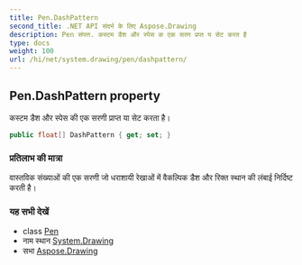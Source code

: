 ```yaml
---
title: Pen.DashPattern
second_title: .NET API संदर्भ के लिए Aspose.Drawing
description: Pen संपत्त. कस्टम डैश और स्पेस क एक सरण प्रप्त य सेट करत है
type: docs
weight: 100
url: /hi/net/system.drawing/pen/dashpattern/
---
```

## Pen.DashPattern property

कस्टम डैश और स्पेस की एक सरणी प्राप्त या सेट करता है।

```csharp
public float[] DashPattern { get; set; }
```

### प्रतिलाभ की मात्रा

वास्तविक संख्याओं की एक सरणी जो धराशायी रेखाओं में वैकल्पिक डैश और रिक्त स्थान की लंबाई निर्दिष्ट करती है।

### यह सभी देखें

* class [Pen](../)
* नाम स्थान [System.Drawing](../../pen/)
* सभा [Aspose.Drawing](../../../)


